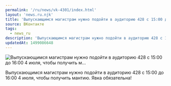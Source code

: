 ```yaml
---
permalink: '/ru/news/vk-4301/index.html'
layout: 'news.ru.njk'
title: 'Выпускающимся магистрам нужно подойти в аудиторию 428 с 15:00 до 16:00 4 июля, чтобы получить м…'
source: ВКонтакте
tags:
  - news_ru
description: 'Выпускающимся магистрам нужно подойти в аудиторию 428 с 15:00 до 16:00 4 июля, чтобы получить м…'
updatedAt: 1499086648
---
```

![Выпускающимся магистрам нужно подойти в аудиторию 428 с 15:00 до 16:00 4 июля, чтобы получить м…](https://sun9-17.userapi.com/impf/c637719/v637719484/5e64c/uY4bvxJaBto.jpg?size=1280x919&quality=96&proxy=1&sign=a01e87dd832f1c4279fe61c44b1a2fea&c_uniq_tag=HG2kCQNEQQu0rhdh1d5-kuQASYLOaeBTYVFsOFMtD0Y&type=album)

Выпускающимся магистрам нужно подойти в аудиторию 428 с 15:00 до 16:00 4 июля, чтобы получить мантию. Явка обязательна!
